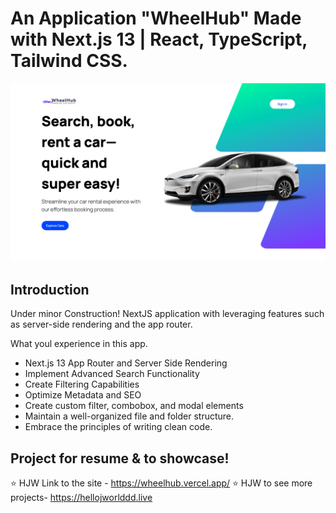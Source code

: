 # An Application "WheelHub" Made with Next.js 13 | React, TypeScript, Tailwind CSS.
![Car Rental Showcase](https://github.com/JDevdsn/Wheelhub/blob/master/WheelHub.png?raw=true)

## Introduction
Under minor Construction! 
NextJS application with leveraging features such as server-side rendering and the app router. 
 
What youl experience in this app.

- Next.js 13 App Router and Server Side Rendering
- Implement Advanced Search Functionality
- Create Filtering Capabilities
- Optimize Metadata and SEO
- Create custom filter, combobox, and modal elements
- Maintain a well-organized file and folder structure.
- Embrace the principles of writing clean code.

## Project for resume & to showcase!
⭐ HJW Link to the site - https://wheelhub.vercel.app/
⭐ HJW to see more projects- https://hellojworlddd.live
        

